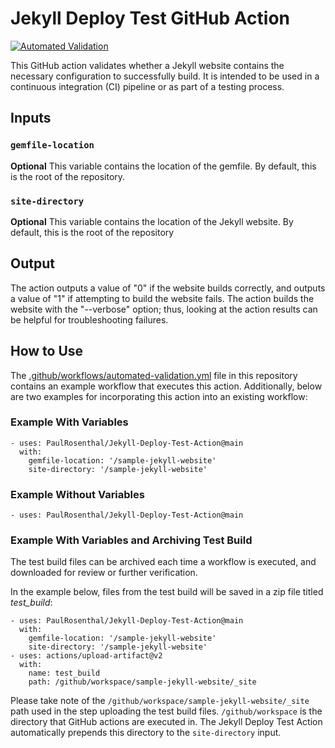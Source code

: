# Jekyll Deploy Test GitHub Action

[![Automated Validation](https://github.com/PaulRosenthal/Jekyll-Deploy-Test-Action/actions/workflows/automated-validation.yml/badge.svg?branch=main)](https://github.com/PaulRosenthal/Jekyll-Deploy-Test-Action/actions/workflows/automated-validation.yml)

This GitHub action validates whether a Jekyll website contains the necessary configuration to successfully build. It is intended to be used in a continuous integration (CI) pipeline or as part of a testing process.

## Inputs

### `gemfile-location`

**Optional** This variable contains the location of the gemfile. By default, this is the root of the repository.

### `site-directory`

**Optional** This variable contains the location of the Jekyll website. By default, this is the root of the repository

## Output

The action outputs a value of "0" if the website builds correctly, and outputs a value of "1" if attempting to build the website fails. The action builds the website with the "--verbose" option; thus, looking at the action results can be helpful for troubleshooting failures.

## How to Use

The [.github/workflows/automated-validation.yml](.github/workflows/automated-validation.yml) file in this repository contains an example workflow that executes this action. Additionally, below are two examples for incorporating this action into an existing workflow:

### Example With Variables

```
- uses: PaulRosenthal/Jekyll-Deploy-Test-Action@main
  with:
    gemfile-location: '/sample-jekyll-website'
    site-directory: '/sample-jekyll-website'
```

### Example Without Variables

```
- uses: PaulRosenthal/Jekyll-Deploy-Test-Action@main
```

### Example With Variables and Archiving Test Build

The test build files can be archived each time a workflow is executed, and downloaded for review or further verification.

In the example below, files from the test build will be saved in a zip file titled *test_build*:
```
- uses: PaulRosenthal/Jekyll-Deploy-Test-Action@main
  with:
    gemfile-location: '/sample-jekyll-website'
    site-directory: '/sample-jekyll-website'
- uses: actions/upload-artifact@v2
  with:
    name: test_build
    path: /github/workspace/sample-jekyll-website/_site
```
Please take note of the `/github/workspace/sample-jekyll-website/_site` path used in the step uploading the test build files. `/github/workspace` is the directory that GitHub actions are executed in. The Jekyll Deploy Test Action automatically prepends this directory to the `site-directory` input.